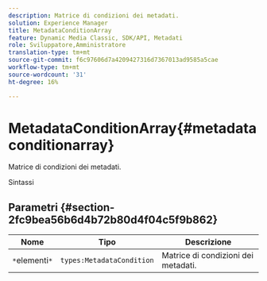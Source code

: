 ```yaml
---
description: Matrice di condizioni dei metadati.
solution: Experience Manager
title: MetadataConditionArray
feature: Dynamic Media Classic, SDK/API, Metadati
role: Sviluppatore,Amministratore
translation-type: tm+mt
source-git-commit: f6c97606d7a4209427316d7367013ad9585a5cae
workflow-type: tm+mt
source-wordcount: '31'
ht-degree: 16%

---
```



# MetadataConditionArray{#metadataconditionarray}

Matrice di condizioni dei metadati.

Sintassi

## Parametri {#section-2fc9bea56b6d4b72b80d4f04c5f9b862}

| Nome | Tipo | Descrizione |
|---|---|---|
| `*`elementi`*` | `types:MetadataCondition` | Matrice di condizioni dei metadati. |

